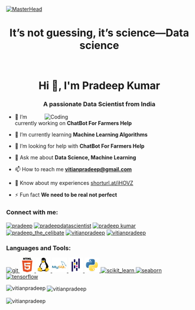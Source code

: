 [![MasterHead](https://nielseniq.com/wp-content/uploads/sites/4/2021/02/data-science-icon-animation-banner-clockwise-4.gif)](https://rishavchanda.io)
<h1 align="center">It’s not guessing, it’s science—Data science</h1> <br>
<h1 align="center">Hi 👋, I'm Pradeep Kumar</h1>
<h3 align="center">A passionate Data Scientist from India</h3>

<img align="right" alt="Coding" width="400" src="https://ameyacloud.in/wp-content/uploads/2021/11/Data-science-gif.gif"> </p>

- 🔭 I’m currently working on **ChatBot For Farmers Help**

- 🌱 I’m currently learning **Machine Learning Algorithms**

- 🤝 I’m looking for help with **ChatBot For Farmers Help**

- 💬 Ask me about **Data Science, Machine Learning**

- 📫 How to reach me **vitianpradeep@gmail.com**

- 📄 Know about my experiences [shorturl.at/iHOVZ](shorturl.at/iHOVZ)

- ⚡ Fun fact **We need to be real not perfect**

<h3 align="left">Connect with me:</h3>
<p align="left">
<a href="https://linkedin.com/in/pradeep" target="blank"><img align="center" src="https://raw.githubusercontent.com/rahuldkjain/github-profile-readme-generator/master/src/images/icons/Social/linked-in-alt.svg" alt="pradeep" height="30" width="40" /></a>
<a href="https://kaggle.com/pradeepdatascientist" target="blank"><img align="center" src="https://raw.githubusercontent.com/rahuldkjain/github-profile-readme-generator/master/src/images/icons/Social/kaggle.svg" alt="pradeepdatascientist" height="30" width="40" /></a>
<a href="https://fb.com/pradeep kumar" target="blank"><img align="center" src="https://raw.githubusercontent.com/rahuldkjain/github-profile-readme-generator/master/src/images/icons/Social/facebook.svg" alt="pradeep kumar" height="30" width="40" /></a>
<a href="https://instagram.com/pradeep_the_celibate" target="blank"><img align="center" src="https://raw.githubusercontent.com/rahuldkjain/github-profile-readme-generator/master/src/images/icons/Social/instagram.svg" alt="pradeep_the_celibate" height="30" width="40" /></a>
<a href="https://www.hackerrank.com/vitianpradeep" target="blank"><img align="center" src="https://raw.githubusercontent.com/rahuldkjain/github-profile-readme-generator/master/src/images/icons/Social/hackerrank.svg" alt="vitianpradeep" height="30" width="40" /></a>
<a href="https://www.leetcode.com/vitianpradeep" target="blank"><img align="center" src="https://raw.githubusercontent.com/rahuldkjain/github-profile-readme-generator/master/src/images/icons/Social/leet-code.svg" alt="vitianpradeep" height="30" width="40" /></a>
</p>

<h3 align="left">Languages and Tools:</h3>
<p align="left"> <a href="https://git-scm.com/" target="_blank" rel="noreferrer"> <img src="https://www.vectorlogo.zone/logos/git-scm/git-scm-icon.svg" alt="git" width="40" height="40"/> </a> <a href="https://www.w3.org/html/" target="_blank" rel="noreferrer"> <img src="https://raw.githubusercontent.com/devicons/devicon/master/icons/html5/html5-original-wordmark.svg" alt="html5" width="40" height="40"/> </a> <a href="https://www.linux.org/" target="_blank" rel="noreferrer"> <img src="https://raw.githubusercontent.com/devicons/devicon/master/icons/linux/linux-original.svg" alt="linux" width="40" height="40"/> </a> <a href="https://www.mysql.com/" target="_blank" rel="noreferrer"> <img src="https://raw.githubusercontent.com/devicons/devicon/master/icons/mysql/mysql-original-wordmark.svg" alt="mysql" width="40" height="40"/> </a> <a href="https://pandas.pydata.org/" target="_blank" rel="noreferrer"> <img src="https://raw.githubusercontent.com/devicons/devicon/2ae2a900d2f041da66e950e4d48052658d850630/icons/pandas/pandas-original.svg" alt="pandas" width="40" height="40"/> </a> <a href="https://www.python.org" target="_blank" rel="noreferrer"> <img src="https://raw.githubusercontent.com/devicons/devicon/master/icons/python/python-original.svg" alt="python" width="40" height="40"/> </a> <a href="https://scikit-learn.org/" target="_blank" rel="noreferrer"> <img src="https://upload.wikimedia.org/wikipedia/commons/0/05/Scikit_learn_logo_small.svg" alt="scikit_learn" width="40" height="40"/> </a> <a href="https://seaborn.pydata.org/" target="_blank" rel="noreferrer"> <img src="https://seaborn.pydata.org/_images/logo-mark-lightbg.svg" alt="seaborn" width="40" height="40"/> </a> <a href="https://www.tensorflow.org" target="_blank" rel="noreferrer"> <img src="https://www.vectorlogo.zone/logos/tensorflow/tensorflow-icon.svg" alt="tensorflow" width="40" height="40"/> </a> </p>

<p><img align="left" src="https://github-readme-stats.vercel.app/api/top-langs?username=vitianpradeep&show_icons=true&locale=en&layout=compact" alt="vitianpradeep" /></p>

<p>&nbsp;<img align="center" src="https://github-readme-stats.vercel.app/api?username=vitianpradeep&show_icons=true&locale=en" alt="vitianpradeep" /></p>

<p><img align="center" src="https://github-readme-streak-stats.herokuapp.com/?user=vitianpradeep&" alt="vitianpradeep" /></p>
